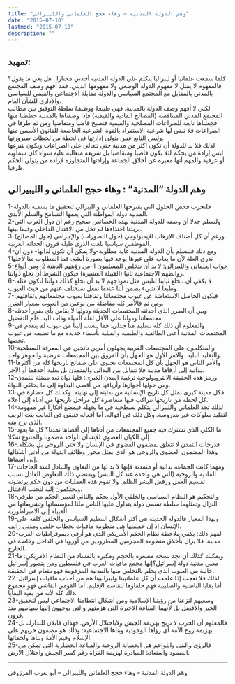 ```yaml
---
title: "وهم الدولة المدنية – وهاء حجج العلماني والليبرالي"
date: "2015-07-10"
lastmod: "2015-07-10"
description: ""
---
```

## **تمهيد:**

كلما سمعت علمانيا أو ليبراليا يتكلم على الدولة المدنية أجدني محتارا . هل يعي ما يقول؟ فالمفهوم لا يمثل لا مفهوم الدولة الوضعي ولا مفهومها الديني. فقد أفهم وصف المجتمع بالمدني بالمقابل مع المجتمع السياسي والدولة مقابلة الاجتماعي والقيمي للسياسي والإداري للشأن العام.  
لكني لا أفهم وصف الدولة بالمدنية. فهي طبيعةً ووظيفةً سلطةُ التوفيق بين مطالب المجتمع المدني المتناقضة (المصالح المادية والقيمية) فإذا وصفناها بالمدنية حططنا منها فجعلناها تابعة للصراعات المصلحية والقيمية فتصبح قاضيا ومتقاضيا ومن ثم طرفا في الصراعات فلا تبقى لها شرعية الاستفراد بالقوة الشرعية الخاضعة للقانون الأسمى منها وليس النابع عمن يتولى إدارتها في لحظة من لحظات صيرورتها.  
لذلك فلا بد للدولة أن تكون أكثر من مدنية حتى تتعالى على الصراعات ويكون شرعها ليس إرادة من يحكم لئلا يكون قاضيا ومتقاضيا بل شريعة متعالية عليه سواء كان سماوية أو عرفية والمهم أنها معبرة عن أخلاق الجماعة وإرادتها المتجاوزة لإرادة من يتولى الحكم ظرفيا.

## **وهم الدولة “المدنية” : وهاء حجج العلماني و الليبيرالي**

1-فلنجرب فحص الحلول التي يقترحها العلماني والليبرالي لتحقيق ما يسميه بالدولة المدنية دولة المواطنة التي يعمها التسامح والسلم الأبدي.  
2-ولنسلم جدلا أن وصفه للدولة المدنية بهذه الخصائص صحيح رغم أن دول الغرب التي يريدنا احتذاءها لم تخل من الاقتتال الداخلي وفيما بينها.  
3-ورغم أن كل أصناف الإرهاب الإيديولوجي (حول التصورات) والإجرامي (حول المصالح) الموظفين سياسيا بلغت الذرى طيلة قرون الحداثة الغربية.  
4-ومع ذلك فلنسلم بأن الدولة المدنية غاية مطلوبة-ولا يمكن أن تكون لذاتها- دون أن ندري العلة لأن ما يعاب على غيرها يوجد فيها بصورة أبشع. فما المطلوب منا لأجلها؟  
5-جواب العلماني والليبرالي: لا بد أن يتخلص المسلمون 1-من رؤيتهم الدينية 2-ومن أنواع روابطهم الاجتماعية ثانيا (القبيلة العشيرة) فيكون الشرط أن نخلع ذواتنا.  
6-لا يكفي أن نـخلع ثيابنا لنلبس مثل نموذجهم لا بد أن نخلع كذلك ذواتنا لنكون مثله. وطبعا لا شيء يضمن أننا عندما نفعل سنختلف عنهم من حيث العيوب.  
7-فيكون الحاصل الاستعاضة عن عيوب مجتمعاتنا وثقافتنا بعيوب مجتمعاتهم وثقافتهم. ومن ثم فالأمر كله مفاضلة بين نوعين من العيوب بمعيار الضرر.  
8-وبين أن الضرر الذي أحدثته المجتمعات الحديثة ودولها لا يقاس بأي ضرر أحدتثه مجتمعاتنا ودولنا على الأقل لقلة الحيلة وذات اليد. فلم التفضيل.  
9-والمعلوم أن ذلك كله تسليم منا جدلي: فما ينسب إلينا من عيوب لم ينعدم في المجتمعات المدنية أعني الطائفية والطبقية والقبلية بأسماء جديدة مع ما تضيفه من عيوب تخصها.  
10-والمتكلمون على المجتمعات الغربية يجهلون أمرين ناتجين عن المعرفة السطحية والتقليد البليد. والأمر الأول هو الجهل بأن الفروق بين المجتمعات عرضية والجوهر واحد.  
11-والأمر الثاني هو الجهل بأن كل المجتمعات تحتوي على صفائح تاريخها كله من أكثرها بدائية إلى أرقاها مدنية فلا تتقابل بين البدائي والمتمدن بل بغلبة أحدهما أو الآخر.  
12-ورمز هذه الحقيقة الانثروبولوجية تركيبة المدن الكبرى: فلها نواة تعد ممثلة للتمدن ومن حولها أحوازها وأريافها من أقصى البداوة إلى ما يحاكي النواة.  
13-فكل مدينة كبرى تمثل كل تاريخ الإنسانية من بدايته إلى نهايته. وكذلك كل حضارة في كل لحظة من تاريخها تتراكب فيها متعاصرة كل مراحل تاريخها من أدناه إلى أعلاه.  
14-لذلك تجد العلماني والليبرالي يتكلم بسطحية في ما يجهله فيمضغ أفكارا غير مفهومة لتقليد سلوكات غير مدروسة. وكل ذلك في أقواله. أما أفعاله فتبقى في الغالب بنت الريف الذي نزح منه.  
15-ما الكلي الذي تشترك فيه جميع المجتمعات من أدناها إلى أقصاها تمدنا؟ كل ما يعود إلى الكيان العضوي للإنسان الواحد مضمونا والمتنوع شكلا.  
16-فدرجات التمدن لا تتعلق بمضمون العضوي في الإنسان ولا حتى الروحي بل بشكله. وهذا المضمون العضوي والروحي هو الذي يمثل محور وظائف الدولة من أدنى أشكالها إلى أسماها.  
17-ومهما كانت الجماعة بدائية أو متمدنة فإنها لا بد لها من التعاون والتبادل لسد الحاجات المادية والروحية (التي هي واحدة عند كل البشر) ويقتضي ذلك التعاوض العادل بسبب تقسيم العمل ورفض البشر الظلم. ولا تقوم هذه العمليات من دون حكم يرتضونه ويحتكمون إليه لتجنب الاقتتال.  
18-والتحكيم هو النظام السياسي والخلقي الأول يحكم والثاني لتعيير الحكم من طرفي النزال وتمثلهما سلطة تسمى دولة يتداول عليها الناس ملئا لمؤسساتها وتشريعاتها من القبيلة إلى الامبراطورية.  
19-وبهذا المعيار فالدولة الحديثة هي أكثر أشكال التنظيم السياسي والخلقي كلفة على الإنسان إذ إن حقيقتها هي منظومة مافيات بخطاب خلقي ومدني زائف.  
20-لفهم ذلك: يكفي ملاحظة نظام الحكم الأمريكي الذي هو أرقى ديموقراطيات الغرب مدنية. فلا يزال بأخلاق منظومة المجرمين المطرودين من أوروبا في الداخل وخاصة في الخارج.  
21-ويمكنك كذلك أن تجد نسخة مصغرة بالحجم ومكبرة بالفساد من النظام الأمريكي: ما معنى مدنية دولة إسرائيل؟إنها مجمع مافيات الغرب في فلسطين ومن يتصور إسرائيل خالية من العيوب الذي يحلم بالتخلص منها بالمدنية المزعومة فهو متعام عن الحقيقة.  
22-لذلك فلا تعجب إذا علمت أن كل علمانيينا وليبراليينا هم من أحباب مافيات إسرائيل أما بقايا الباطنية والصليبية فهم حلفاؤها لتقاسم الإقليم. أما القومي الفاشي فهو مجموع ذلك كله لأنه من بقية البقايا.  
23-وسعيهم لنزعنا من رؤيتنا الإسلامية ومن أشكال انتظامنا الاجتماعي ليس لتحقيق الخير والأفضل بل لأنهما المناعة الاخيرة التي هزمتهم والتي يوجهون إليها سهامهم منذ قرون.  
24-فالمعلوم أن الحرب لا تربح بهزيمة الجيش ولاباحتلال الأرض. فهذان قابلان للتدارك بل بهزيمة روح الأمة أي رؤاها الوجودية وبناها الاجتماعية: وذلك هو مضمون حربهم على الإسلام وقيم الأمة وبناها ولحماتها.  
25-فالرؤى والبنى واللواحم هي الحصانة الروحية والمناعة الحضارية التي تمكن من الصمود واستعادة المبادرة لهزيمة الغزاة رغم كسر الجيش واحتلال الارض.

---

وهم الدولة المدنية – وهاء حجج العلماني والليبرالي – أبو يعرب المرزوقي

###